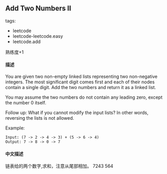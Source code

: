 ## Add Two Numbers II

tags: 
- leetcode 
- leetcode-leetcode.easy
- leetcode.add

熟练度+1

#### 描述

You are given two non-empty linked lists representing two non-negative integers. The most significant digit comes first and each of their nodes contain a single digit. Add the two numbers and return it as a linked list.

You may assume the two numbers do not contain any leading zero, except the number 0 itself.

Follow up:
What if you cannot modify the input lists? In other words, reversing the lists is not allowed.

Example:
```
Input: (7 -> 2 -> 4 -> 3) + (5 -> 6 -> 4)
Output: 7 -> 8 -> 0 -> 7
```
#### 中文描述
链表给的两个数字,求和，注意从尾部相加。
7243
 564